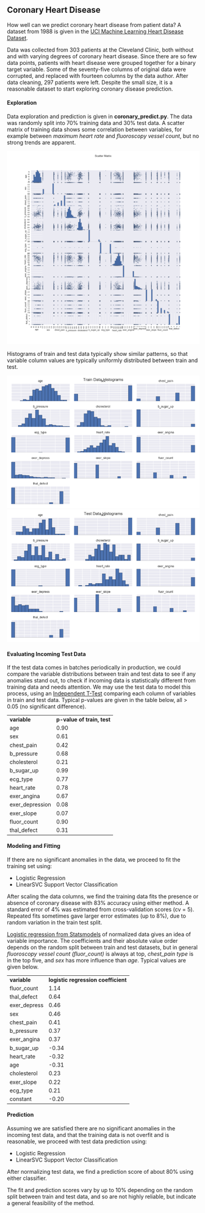 ## Coronary Heart Disease
How well can we predict coronary heart disease from patient data?  A dataset from 1988 is given in the [UCI Machine Learning Heart Disease Dataset](http://archive.ics.uci.edu/ml/datasets/Heart+Disease).  

Data was collected from 303 patients at the Cleveland Clinic, both without and with varying degrees of coronary heart disease.  Since there are so few data points, patients with heart disease were grouped together for a binary target variable.  Some of the seventy-five columns of original data were corrupted, and replaced with fourteen columns by the data author.  After data cleaning, 297 patients were left.  Despite the small size, it is a reasonable dataset to start exploring coronary disease prediction.  

#### Exploration
Data exploration and prediction is given in __coronary_predict.py__.  The data was randomly split into 70% training data and 30% test data.  A scatter matrix of training data shows some correlation between variables, for example between *maximum heart rate* and *fluoroscopy vessel count*, but no strong trends are apparent.

<img src="https://github.com/bfetler/coronary_disease/blob/master/coronary_disease_plots/scatter_matrix.png" alt="scatter matrix" />

Histograms of train and test data typically show similar patterns, so that variable column values are typically uniformly distributed between train and test.  

<img src="https://github.com/bfetler/coronary_disease/blob/master/coronary_disease_plots/hist_coronary_train.png" alt="coronary training data histograms" />

<img src="https://github.com/bfetler/coronary_disease/blob/master/coronary_disease_plots/hist_coronary_test.png" alt="coronary test data histograms" />

#### Evaluating Incoming Test Data
If the test data comes in batches periodically in production, we could compare the variable distributions between train and test data to see if any anomalies stand out, to check if incoming data is statistically different from training data and needs attention.  We may use the test data to model this process, using an [Independent T-Test](http://docs.scipy.org/doc/scipy-0.17.0/reference/generated/scipy.stats.ttest_ind.html) comparing each column of variables in train and test data.  Typical p-values are given in the table below, all > 0.05 (no significant difference).  

<table>
<tr>
<td><strong>variable</strong></td>
<td><strong>p-value of train, test</strong></td>
</tr>
<tr>
<td>age</td>
<td>0.90</td>
</tr>
<tr>
<td>sex</td>
<td>0.61</td>
</tr>
<tr>
<td>chest_pain</td>
<td>0.42</td>
</tr>
<tr>
<td>b_pressure</td>
<td>0.68</td>
</tr>
<tr>
<td>cholesterol</td>
<td>0.21</td>
</tr>
<tr>
<td>b_sugar_up</td>
<td>0.99</td>
</tr>
<tr>
<td>ecg_type</td>
<td>0.77</td>
</tr>
<tr>
<td>heart_rate</td>
<td>0.78</td>
</tr>
<tr>
<td>exer_angina</td>
<td>0.67</td>
</tr>
<tr>
<td>exer_depression</td>
<td>0.08</td>
</tr>
<tr>
<td>exer_slope</td>
<td>0.07</td>
</tr>
<tr>
<td>fluor_count</td>
<td>0.90</td>
</tr>
<tr>
<td>thal_defect</td>
<td>0.31</td>
</tr>
</table>

#### Modeling and Fitting
If there are no significant anomalies in the data, we proceed to fit the training set using:
+ Logistic Regression
+ LinearSVC Support Vector Classification

After scaling the data columns, we find the training data fits the presence or absence of coronary disease with 83% accuracy using either method.  A standard error of 4% was estimated from cross-validation scores (cv = 5).  Repeated fits sometimes gave larger error estimates (up to 8%), due to random variation in the train test split.

[Logistic regression from Statsmodels](http://statsmodels.sourceforge.net/0.6.0/generated/statsmodels.discrete.discrete_model.Logit.html) of normalized data gives an idea of variable importance.  The coefficients and their absolute value order depends on the random split between train and test datasets, but in general *fluoroscopy vessel count (fluor_count)* is always at top, *chest_pain type* is in the top five, and *sex* has more influence than *age*.  Typical values are given below.

<table>
<tr>
<td><strong>variable</strong></td>
<td><strong>logistic regression coefficient</strong></td>
</tr>
<tr>
<td>fluor_count</td>
<td>1.14</td>
</tr>
<tr>
<td>thal_defect</td>
<td>0.64</td>
</tr>
<tr>
<td>exer_depress</td>
<td>0.46</td>
</tr>
<tr>
<td>sex</td>
<td>0.46</td>
</tr>
<tr>
<td>chest_pain</td>
<td>0.41</td>
</tr>
<tr>
<td>b_pressure</td>
<td>0.37</td>
</tr>
<tr>
<td>exer_angina</td>
<td>0.37</td>
</tr>
<tr>
<td>b_sugar_up</td>
<td>-0.34</td>
</tr>
<tr>
<td>heart_rate</td>
<td>-0.32</td>
</tr>
<tr>
<td>age</td>
<td>-0.31</td>
</tr>
<tr>
<td>cholesterol</td>
<td>0.23</td>
</tr>
<tr>
<td>exer_slope</td>
<td>0.22</td>
</tr>
<tr>
<td>ecg_type</td>
<td>0.21</td>
</tr>
<tr>
<td>constant</td>
<td>-0.20</td>
</tr>
</table>

#### Prediction
Assuming we are satisfied there are no significant anomalies in the incoming test data, and that the training data is not overfit and is reasonable, we proceed with test data prediction using:
+ Logistic Regression
+ LinearSVC Support Vector Classification

After normalizing test data, we find a prediction score of about 80% using either classifier.   

The fit and prediction scores vary by up to 10% depending on the random split between train and test data, and so are not highly reliable, but indicate a general feasibility of the method.  
